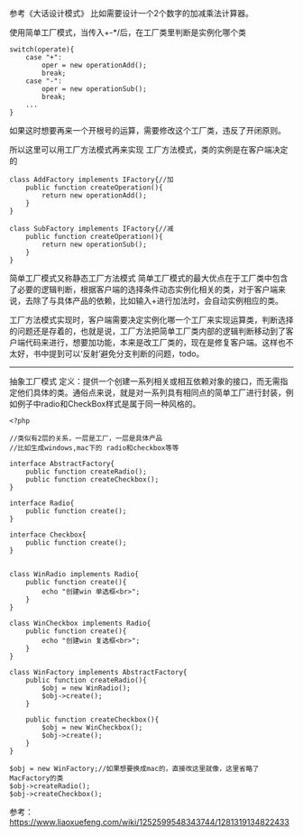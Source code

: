 参考《大话设计模式》
比如需要设计一个2个数字的加减乘法计算器。

使用简单工厂模式，当传入+-*/后，在工厂类里判断是实例化哪个类
```
switch(operate){
	case "+":
		oper = new operationAdd();
	    break;	
	case "-":
		oper = new operationSub();
	    break;
    ...
}
```
如果这时想要再来一个开根号的运算，需要修改这个工厂类，违反了开闭原则。


所以这里可以用工厂方法模式再来实现
工厂方法模式，类的实例是在客户端决定的
```
class AddFactory implements IFactory{//加
	public function createOperation(){
		return new operationAdd();
	}
}

class SubFactory implements IFactory{//减
	public function createOperation(){
		return new operationSub();
	}
}
```

简单工厂模式又称静态工厂方法模式
简单工厂模式的最大优点在于工厂类中包含了必要的逻辑判断，根据客户端的选择条件动态实例化相关的类，对于客户端来说，去除了与具体产品的依赖，比如输入+进行加法时，会自动实例相应的类。

工厂方法模式实现时，客户端需要决定实例化哪一个工厂来实现运算类，判断选择的问题还是存着的，也就是说，工厂方法把简单工厂类内部的逻辑判断移动到了客户端代码来进行，想要加功能，本来是改工厂类的，现在是修复客户端。这样也不太好，书中提到可以‘反射’避免分支判断的问题，todo。


----------------------

抽象工厂模式
定义：提供一个创建一系列相关或相互依赖对象的接口，而无需指定他们具体的类。通俗点来说，就是对一系列具有相同点的简单工厂进行封装，例如例子中radio和CheckBox样式是属于同一种风格的。

```
<?php

//类似有2层的关系，一层是工厂，一层是具体产品
//比如生成windows,mac下的 radio和checkbox等等

interface AbstractFactory{
	public function createRadio();
	public function createCheckbox();
}

interface Radio{
	public function create();
}

interface Checkbox{
	public function create();
}


class WinRadio implements Radio{
    public function create(){
        echo "创建win 单选框<br>";
    }
}

class WinCheckbox implements Radio{
    public function create(){
        echo "创建win 复选框<br>";
    }
}

class WinFactory implements AbstractFactory{
    public function createRadio(){
        $obj = new WinRadio();
        $obj->create();
    }

    public function createCheckbox(){
        $obj = new WinCheckbox();
        $obj->create();
    }
}

$obj = new WinFactory;//如果想要换成mac的，直接改这里就像，这里省略了MacFactory的类
$obj->createRadio();
$obj->createCheckbox();
```
参考：https://www.liaoxuefeng.com/wiki/1252599548343744/1281319134822433
